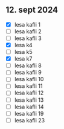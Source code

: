 ## 12. sept 2024
- [x] lesa kafli 1 
- [ ] lesa kafli 2
- [ ] lesa kafli 3
- [x] lesa k4
- [ ] lesa k5
- [x] lesa k7 
- [ ] lesa kafli 8
- [ ] lesa kafli 9
- [ ] lesa kafli 10
- [ ] lesa kafli 11
- [ ] lesa kafli 12
- [ ] lesa kafli 13
- [ ] lesa kafli 14
- [ ] lesa kafli 19
- [ ] lesa kafli 23
